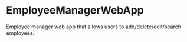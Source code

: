 # EmployeeManagerWebApp
Employee manager web app that allows users to add/delete/edit/search employees.
